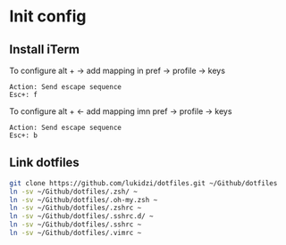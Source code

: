# Init config

## Install iTerm
To configure alt + -> add mapping in pref -> profile -> keys
```
Action: Send escape sequence
Esc+: f
```
To configure alt + <- add mapping imn pref -> profile -> keys
```
Action: Send escape sequence
Esc+: b
```

## Link dotfiles

```bash
git clone https://github.com/lukidzi/dotfiles.git ~/Github/dotfiles
ln -sv ~/Github/dotfiles/.zsh/ ~
ln -sv ~/Github/dotfiles/.oh-my.zsh ~
ln -sv ~/Github/dotfiles/.zshrc ~
ln -sv ~/Github/dotfiles/.sshrc.d/ ~
ln -sv ~/Github/dotfiles/.sshrc ~
ln -sv ~/Github/dotfiles/.vimrc ~
```



